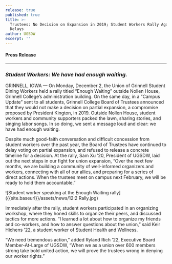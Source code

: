 ```yaml
---
release: true
published: true
title: >-
  Trustees: No Decision on Expansion in 2019; Student Workers Rally Against
  Delays
author: UGSDW
excerpt: ''
---
```

#### Press Release

***

### *Student Workers: We have had enough waiting.*

GRINNELL, IOWA — On Monday, December 2,  the Union of Grinnell Student Dining Workers held a rally titled “Enough Waiting” outside Nollen House, Grinnell College’s administration building. On the same day, in a “Campus Update” sent to all students, Grinnell College Board of Trustees announced that they would not make a decision on partial expansion, a compromise proposed by President Kington, in 2019. Outside Nollen House, student workers and community supporters packed the lawn, sharing stories, and singing labor songs. In so doing, we sent a message loud and clear: we have had enough waiting.

Despite much good-faith conversation and difficult concession from student workers over the past year, the Board of Trustees have continued to delay voting on partial expansion, and refused to release a concrete timeline for a decision. At the rally, Sam Xu ’20, President of UGSDW, laid out the next steps in our fight for union expansion, “Over the next few months, we are building a community of well-informed organizers and workers, connecting with all of our allies, and preparing for a series of direct actions. When the trustees meet on campus next February, we will be ready to hold them accountable.” 

![Student worker speaking at the Enough Waiting rally]({{site.baseurl}}/assets/news/12:2 Rally.jpg)

Immediately after the rally, student workers participated in an organizing workshop, where they honed skills to organize their peers, and discussed tactics for more actions. “I learned a lot about how to organize my friends and co-workers, and how to answer questions about the union,” said Keir Hichens ’22, a student worker of Student Health and Wellness. 

“We need tremendous action,” added Ryland Rich ’22, Executive Board Member-At-Large of UGSDW, “When we as a union over 600 members strong take bold united action, we will prove the trustees wrong in denying our worker rights.”
